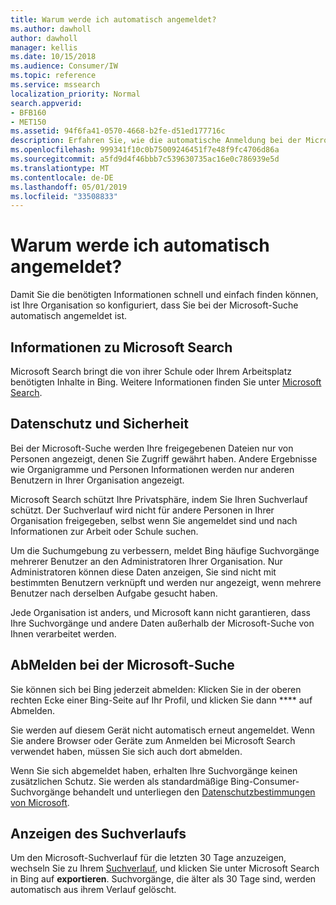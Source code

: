 ```yaml
---
title: Warum werde ich automatisch angemeldet?
ms.author: dawholl
author: dawholl
manager: kellis
ms.date: 10/15/2018
ms.audience: Consumer/IW
ms.topic: reference
ms.service: mssearch
localization_priority: Normal
search.appverid:
- BFB160
- MET150
ms.assetid: 94f6fa41-0570-4668-b2fe-d51ed177716c
description: Erfahren Sie, wie die automatische Anmeldung bei der Microsoft-Suche Ihnen helfen kann, Arbeitsergebnisse schnell und problemlos zu finden.
ms.openlocfilehash: 999341f10c0b75009246451f7e48f9fc4706d86a
ms.sourcegitcommit: a5fd9d4f46bbb7c539630735ac16e0c786939e5d
ms.translationtype: MT
ms.contentlocale: de-DE
ms.lasthandoff: 05/01/2019
ms.locfileid: "33508833"
---
```

# <a name="why-am-i-automatically-signed-in"></a>Warum werde ich automatisch angemeldet?

Damit Sie die benötigten Informationen schnell und einfach finden können, ist Ihre Organisation so konfiguriert, dass Sie bei der Microsoft-Suche automatisch angemeldet ist.
  
## <a name="about-microsoft-search"></a>Informationen zu Microsoft Search

Microsoft Search bringt die von ihrer Schule oder Ihrem Arbeitsplatz benötigten Inhalte in Bing. Weitere Informationen finden Sie unter [Microsoft Search](about-microsoft-search.md).
  
## <a name="privacy-and-security"></a>Datenschutz und Sicherheit

Bei der Microsoft-Suche werden Ihre freigegebenen Dateien nur von Personen angezeigt, denen Sie Zugriff gewährt haben. Andere Ergebnisse wie Organigramme und Personen Informationen werden nur anderen Benutzern in Ihrer Organisation angezeigt.
  
Microsoft Search schützt Ihre Privatsphäre, indem Sie Ihren Suchverlauf schützt. Der Suchverlauf wird nicht für andere Personen in Ihrer Organisation freigegeben, selbst wenn Sie angemeldet sind und nach Informationen zur Arbeit oder Schule suchen.
  
Um die Suchumgebung zu verbessern, meldet Bing häufige Suchvorgänge mehrerer Benutzer an den Administratoren Ihrer Organisation. Nur Administratoren können diese Daten anzeigen, Sie sind nicht mit bestimmten Benutzern verknüpft und werden nur angezeigt, wenn mehrere Benutzer nach derselben Aufgabe gesucht haben.
  
Jede Organisation ist anders, und Microsoft kann nicht garantieren, dass Ihre Suchvorgänge und andere Daten außerhalb der Microsoft-Suche von Ihnen verarbeitet werden.
  
## <a name="sign-out-of-microsoft-search"></a>AbMelden bei der Microsoft-Suche

Sie können sich bei Bing jederzeit abmelden: Klicken Sie in der oberen rechten Ecke einer Bing-Seite auf Ihr Profil, und klicken Sie dann **** auf Abmelden.
  
Sie werden auf diesem Gerät nicht automatisch erneut angemeldet. Wenn Sie andere Browser oder Geräte zum Anmelden bei Microsoft Search verwendet haben, müssen Sie sich auch dort abmelden. 
  
Wenn Sie sich abgemeldet haben, erhalten Ihre Suchvorgänge keinen zusätzlichen Schutz. Sie werden als standardmäßige Bing-Consumer-Suchvorgänge behandelt und unterliegen den [Datenschutzbestimmungen von Microsoft](https://privacy.microsoft.com/en-us/privacystatement).
  
## <a name="view-your-search-history"></a>Anzeigen des Suchverlaufs

Um den Microsoft-Suchverlauf für die letzten 30 Tage anzuzeigen, wechseln Sie zu Ihrem [Suchverlauf](https://ssl.bing.com/profile/history), und klicken Sie unter Microsoft Search in Bing auf **exportieren**. Suchvorgänge, die älter als 30 Tage sind, werden automatisch aus ihrem Verlauf gelöscht.

  

